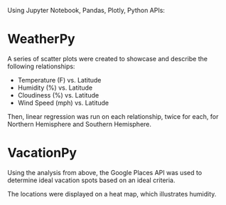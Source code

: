Using Jupyter Notebook, Pandas, Plotly, Python APIs:

# WeatherPy

A series of scatter plots were created to showcase and describe the following relationships:

* Temperature (F) vs. Latitude
* Humidity (%) vs. Latitude
* Cloudiness (%) vs. Latitude
* Wind Speed (mph) vs. Latitude

Then, linear regression was run on each relationship, twice for each, for Northern Hemisphere and Southern Hemisphere.

# VacationPy

Using the analysis from above, the Google Places API was used to determine ideal vacation spots based on an ideal criteria.

The locations were displayed on a heat map, which illustrates humidity.
